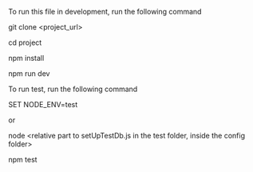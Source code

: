 To run this file in development, run the following command

git clone <project_url>

cd project

npm install

npm run dev

To run test, run the following command

SET NODE_ENV=test 

or

node <relative part to setUpTestDb.js in the test folder, inside the config folder>

npm test